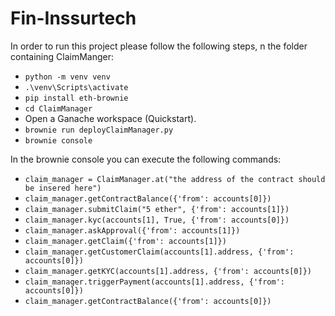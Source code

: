 # Fin-Inssurtech

In order to run this project please follow the following steps, n the folder containing ClaimManger:
  - `python -m venv venv`
  - `.\venv\Scripts\activate`
  - `pip install eth-brownie`
  - `cd ClaimManager`
  -  Open a Ganache workspace (Quickstart).
  - `brownie run deployClaimManager.py`
  - `brownie console`

In the brownie console you can execute the following commands:
 - `claim_manager = ClaimManager.at("the address of the contract should be insered here")`
 - `claim_manager.getContractBalance({'from': accounts[0]})`
 - `claim_manager.submitClaim("5 ether", {'from': accounts[1]})`
 - `claim_manager.kyc(accounts[1], True, {'from': accounts[0]})`
 - `claim_manager.askApproval({'from': accounts[1]})`
 - `claim_manager.getClaim({'from': accounts[1]})`
- `claim_manager.getCustomerClaim(accounts[1].address, {'from': accounts[0]})`
- `claim_manager.getKYC(accounts[1].address, {'from': accounts[0]})`
- `claim_manager.triggerPayment(accounts[1].address, {'from': accounts[0]})`
- `claim_manager.getContractBalance({'from': accounts[0]})`
